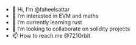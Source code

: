 - 👋 Hi, I’m @faheelsattar
- 👀 I’m interested in EVM and maths
- 🌱 I’m currently learning rust
- 💞️ I’m looking to collaborate on solidity projects
- 📫 How to reach me @721Orbit

<!---
faheelsattar/faheelsattar is a ✨ special ✨ repository because its `README.md` (this file) appears on your GitHub profile.
You can click the Preview link to take a look at your changes.
--->
